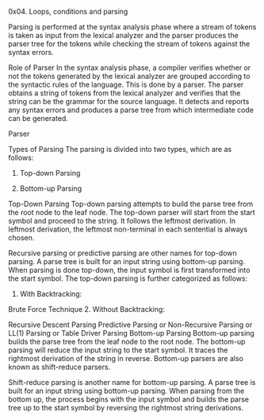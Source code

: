 0x04. Loops, conditions and parsing

Parsing is performed at the syntax analysis phase where a stream of tokens is taken as input from the lexical analyzer and the parser produces the parser tree for the tokens while checking the stream of tokens against the syntax errors.

Role of Parser
In the syntax analysis phase, a compiler verifies whether or not the tokens generated by the lexical analyzer are grouped according to the syntactic rules of the language. This is done by a parser. The parser obtains a string of tokens from the lexical analyzer and verifies that the string can be the grammar for the source language. It detects and reports any syntax errors and produces a parse tree from which intermediate code can be generated.

Parser
 

Types of Parsing
The parsing is divided into two types, which are as follows:

1. Top-down Parsing

2. Bottom-up Parsing

Top-Down Parsing
Top-down parsing attempts to build the parse tree from the root node to the leaf node. The top-down parser will start from the start symbol and proceed to the string. It follows the leftmost derivation. In leftmost derivation, the leftmost non-terminal in each sentential is always chosen. 

Recursive parsing or predictive parsing are other names for top-down parsing.
A parse tree is built for an input string using bottom-up parsing.
When parsing is done top-down, the input symbol is first transformed into the start symbol.
The top-down parsing is further categorized as follows:

1. With Backtracking: 

Brute Force Technique
2. Without Backtracking: 

Recursive Descent Parsing
Predictive Parsing or Non-Recursive Parsing or LL(1) Parsing or Table Driver Parsing
Bottom-up Parsing
Bottom-up parsing builds the parse tree from the leaf node to the root node. The bottom-up parsing will reduce the input string to the start symbol. It traces the rightmost derivation of the string in reverse. Bottom-up parsers are also known as shift-reduce parsers.

Shift-reduce parsing is another name for bottom-up parsing.
A parse tree is built for an input string using bottom-up parsing.
When parsing from the bottom up, the process begins with the input symbol and builds the parse tree up to the start symbol by reversing the rightmost string derivations.
